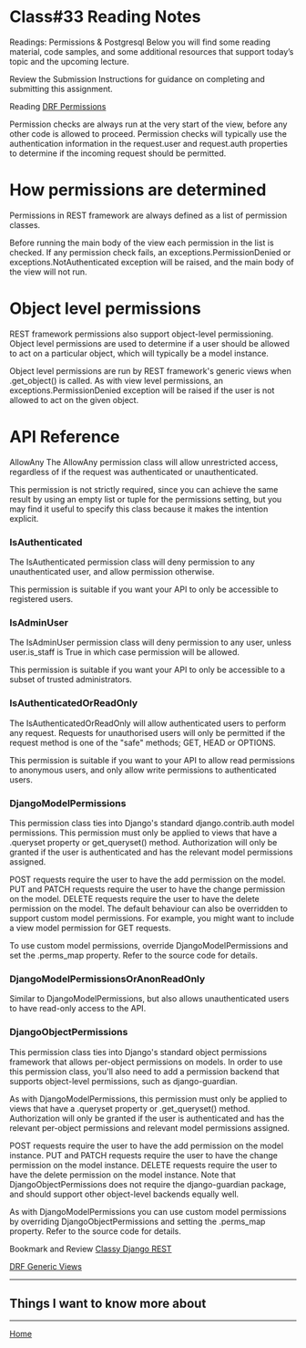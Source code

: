 # Class#33 Reading Notes

Readings: Permissions & Postgresql
Below you will find some reading material, code samples, and some additional resources that support today’s topic and the upcoming lecture.

Review the Submission Instructions for guidance on completing and submitting this assignment.

Reading
[DRF Permissions](https://www.django-rest-framework.org/api-guide/permissions/)

Permission checks are always run at the very start of the view, before any other code is allowed to proceed. Permission checks will typically use the authentication information in the request.user and request.auth properties to determine if the incoming request should be permitted.

# How permissions are determined
Permissions in REST framework are always defined as a list of permission classes.

Before running the main body of the view each permission in the list is checked. If any permission check fails, an exceptions.PermissionDenied or exceptions.NotAuthenticated exception will be raised, and the main body of the view will not run.

# Object level permissions
REST framework permissions also support object-level permissioning. Object level permissions are used to determine if a user should be allowed to act on a particular object, which will typically be a model instance.

Object level permissions are run by REST framework's generic views when .get_object() is called. As with view level permissions, an exceptions.PermissionDenied exception will be raised if the user is not allowed to act on the given object.
# API Reference
AllowAny
The AllowAny permission class will allow unrestricted access, regardless of if the request was authenticated or unauthenticated.

This permission is not strictly required, since you can achieve the same result by using an empty list or tuple for the permissions setting, but you may find it useful to specify this class because it makes the intention explicit.

### IsAuthenticated
The IsAuthenticated permission class will deny permission to any unauthenticated user, and allow permission otherwise.

This permission is suitable if you want your API to only be accessible to registered users.

### IsAdminUser
The IsAdminUser permission class will deny permission to any user, unless user.is_staff is True in which case permission will be allowed.

This permission is suitable if you want your API to only be accessible to a subset of trusted administrators.

### IsAuthenticatedOrReadOnly
The IsAuthenticatedOrReadOnly will allow authenticated users to perform any request. Requests for unauthorised users will only be permitted if the request method is one of the "safe" methods; GET, HEAD or OPTIONS.

This permission is suitable if you want to your API to allow read permissions to anonymous users, and only allow write permissions to authenticated users.

### DjangoModelPermissions
This permission class ties into Django's standard django.contrib.auth model permissions. This permission must only be applied to views that have a .queryset property or get_queryset() method. Authorization will only be granted if the user is authenticated and has the relevant model permissions assigned.

POST requests require the user to have the add permission on the model.
PUT and PATCH requests require the user to have the change permission on the model.
DELETE requests require the user to have the delete permission on the model.
The default behaviour can also be overridden to support custom model permissions. For example, you might want to include a view model permission for GET requests.

To use custom model permissions, override DjangoModelPermissions and set the .perms_map property. Refer to the source code for details.

### DjangoModelPermissionsOrAnonReadOnly
Similar to DjangoModelPermissions, but also allows unauthenticated users to have read-only access to the API.

### DjangoObjectPermissions
This permission class ties into Django's standard object permissions framework that allows per-object permissions on models. In order to use this permission class, you'll also need to add a permission backend that supports object-level permissions, such as django-guardian.

As with DjangoModelPermissions, this permission must only be applied to views that have a .queryset property or .get_queryset() method. Authorization will only be granted if the user is authenticated and has the relevant per-object permissions and relevant model permissions assigned.

POST requests require the user to have the add permission on the model instance.
PUT and PATCH requests require the user to have the change permission on the model instance.
DELETE requests require the user to have the delete permission on the model instance.
Note that DjangoObjectPermissions does not require the django-guardian package, and should support other object-level backends equally well.

As with DjangoModelPermissions you can use custom model permissions by overriding DjangoObjectPermissions and setting the .perms_map property. Refer to the source code for details.

Bookmark and Review
[Classy Django REST](http://www.cdrf.co/)

[DRF Generic Views](https://www.django-rest-framework.org/api-guide/generic-views/)

----

## Things I want to know more about

----
[Home](https://github.com/MISalz/401_Reading_Notes/blob/main/README.md)